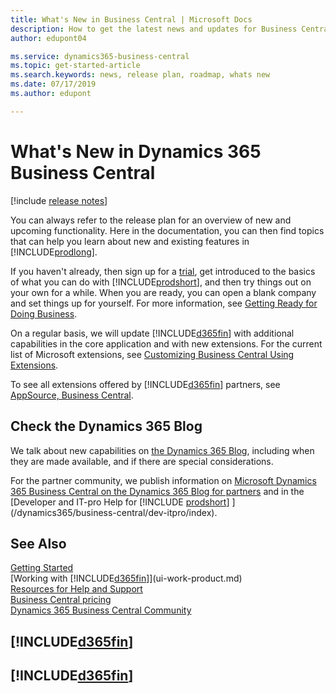 ```yaml
---
title: What's New in Business Central | Microsoft Docs
description: How to get the latest news and updates for Business Central.
author: edupont04

ms.service: dynamics365-business-central
ms.topic: get-started-article
ms.search.keywords: news, release plan, roadmap, whats new
ms.date: 07/17/2019
ms.author: edupont

---
```

# What's New in Dynamics 365 Business Central

[!include [release notes](includes/release-notes.md)]

You can always refer to the release plan for an overview of new and upcoming functionality. Here in the documentation, you can then find topics that can help you learn about new and existing features in [!INCLUDE[prodlong](includes/prodlong.md)].  

If you haven't already, then sign up for a [trial](https://go.microsoft.com/fwlink/?linkid=847861), get introduced to the basics of what you can do with [!INCLUDE[prodshort](includes/prodshort.md)], and then try things out on your own for a while. When you are ready, you can open a blank company and set things up for yourself. For more information, see [Getting Ready for Doing Business](ui-get-ready-business.md).  

On a regular basis, we will update [!INCLUDE[d365fin](includes/d365fin_md.md)] with additional capabilities in the core application and with new extensions. For the current list of Microsoft extensions, see [Customizing Business Central Using Extensions](ui-extensions.md).

To see all extensions offered by [!INCLUDE[d365fin](includes/d365fin_md.md)] partners, see [AppSource, Business Central](http://go.microsoft.com/fwlink/?linkid=2081646).  

## Check the Dynamics 365 Blog

We talk about new capabilities on [the Dynamics 365 Blog](https://cloudblogs.microsoft.com/dynamics365/users/product/business-central/), including when they are made available, and if there are special considerations.  

For the partner community, we publish information on [Microsoft Dynamics 365 Business Central on the Dynamics 365 Blog for partners](https://cloudblogs.microsoft.com/dynamics365/it/product/business-central/) and in the [Developer and IT-pro Help for [!INCLUDE [prodshort](includes/prodshort.md)] ](/dynamics365/business-central/dev-itpro/index).  

## See Also

[Getting Started](product-get-started.md)  
[Working with [!INCLUDE[d365fin](includes/d365fin_md.md)]](ui-work-product.md)  
[Resources for Help and Support](product-help-and-support.md)  
[Business Central pricing](https://dynamics.microsoft.com/en-us/business-central/overview/#pricing)  
[Dynamics 365 Business Central Community](https://community.dynamics.com/business/)

## [!INCLUDE[d365fin](includes/free_trial_md.md)]
## [!INCLUDE[d365fin](includes/training_link_md.md)]  
